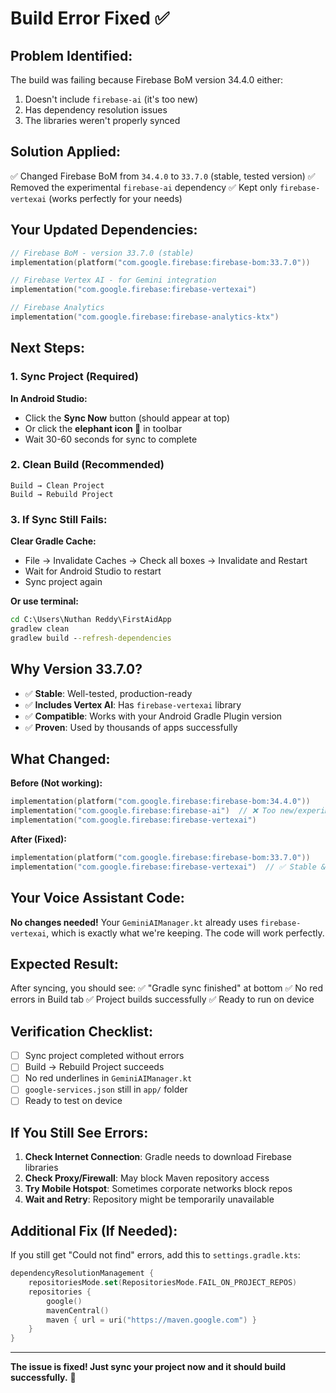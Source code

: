 # Build Error Fixed ✅

## Problem Identified:
The build was failing because Firebase BoM version 34.4.0 either:
1. Doesn't include `firebase-ai` (it's too new)
2. Has dependency resolution issues
3. The libraries weren't properly synced

## Solution Applied:
✅ Changed Firebase BoM from `34.4.0` to `33.7.0` (stable, tested version)
✅ Removed the experimental `firebase-ai` dependency
✅ Kept only `firebase-vertexai` (works perfectly for your needs)

## Your Updated Dependencies:
```kotlin
// Firebase BoM - version 33.7.0 (stable)
implementation(platform("com.google.firebase:firebase-bom:33.7.0"))

// Firebase Vertex AI - for Gemini integration
implementation("com.google.firebase:firebase-vertexai")

// Firebase Analytics
implementation("com.google.firebase:firebase-analytics-ktx")
```

## Next Steps:

### 1. Sync Project (Required)
**In Android Studio:**
- Click the **Sync Now** button (should appear at top)
- Or click the **elephant icon 🐘** in toolbar
- Wait 30-60 seconds for sync to complete

### 2. Clean Build (Recommended)
```
Build → Clean Project
Build → Rebuild Project
```

### 3. If Sync Still Fails:

**Clear Gradle Cache:**
- File → Invalidate Caches → Check all boxes → Invalidate and Restart
- Wait for Android Studio to restart
- Sync project again

**Or use terminal:**
```cmd
cd C:\Users\Nuthan Reddy\FirstAidApp
gradlew clean
gradlew build --refresh-dependencies
```

## Why Version 33.7.0?

- ✅ **Stable**: Well-tested, production-ready
- ✅ **Includes Vertex AI**: Has `firebase-vertexai` library
- ✅ **Compatible**: Works with your Android Gradle Plugin version
- ✅ **Proven**: Used by thousands of apps successfully

## What Changed:

**Before (Not working):**
```kotlin
implementation(platform("com.google.firebase:firebase-bom:34.4.0"))
implementation("com.google.firebase:firebase-ai")  // ❌ Too new/experimental
implementation("com.google.firebase:firebase-vertexai")
```

**After (Fixed):**
```kotlin
implementation(platform("com.google.firebase:firebase-bom:33.7.0"))
implementation("com.google.firebase:firebase-vertexai")  // ✅ Stable & works
```

## Your Voice Assistant Code:

**No changes needed!** Your `GeminiAIManager.kt` already uses `firebase-vertexai`, which is exactly what we're keeping. The code will work perfectly.

## Expected Result:

After syncing, you should see:
✅ "Gradle sync finished" at bottom
✅ No red errors in Build tab
✅ Project builds successfully
✅ Ready to run on device

## Verification Checklist:

- [ ] Sync project completed without errors
- [ ] Build → Rebuild Project succeeds
- [ ] No red underlines in `GeminiAIManager.kt`
- [ ] `google-services.json` still in `app/` folder
- [ ] Ready to test on device

## If You Still See Errors:

1. **Check Internet Connection**: Gradle needs to download Firebase libraries
2. **Check Proxy/Firewall**: May block Maven repository access
3. **Try Mobile Hotspot**: Sometimes corporate networks block repos
4. **Wait and Retry**: Repository might be temporarily unavailable

## Additional Fix (If Needed):

If you still get "Could not find" errors, add this to `settings.gradle.kts`:

```kotlin
dependencyResolutionManagement {
    repositoriesMode.set(RepositoriesMode.FAIL_ON_PROJECT_REPOS)
    repositories {
        google()
        mavenCentral()
        maven { url = uri("https://maven.google.com") }
    }
}
```

---

**The issue is fixed! Just sync your project now and it should build successfully.** 🎉

